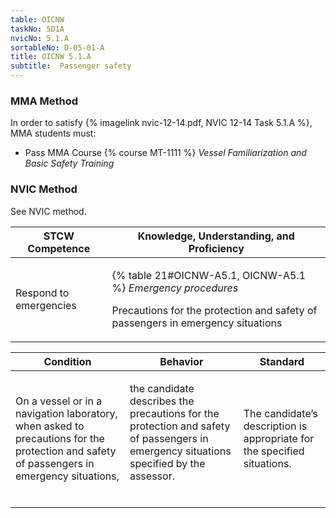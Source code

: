 ```yaml
---
table: OICNW
taskNo: 5D1A
nvicNo: 5.1.A 
sortableNo: D-05-01-A
title: OICNW 5.1.A 
subtitle:  Passenger safety
---
```



### MMA Method

In order to satisfy  {% imagelink nvic-12-14.pdf, NVIC 12-14 Task 5.1.A %}, MMA students must:

* Pass MMA Course {% course MT-1111 %}  *Vessel Familiarization and Basic Safety Training*


### NVIC Method

<a onclick="togglevisibility('nvic_methods')" >See NVIC method.</a>

<div id='nvic_methods' class='hide'>

<table>
<thead>
<tr>
<th class='forty'> STCW Competence </th>
<th class='sixty'> Knowledge, Understanding, and Proficiency </th>
</tr>
</thead>




<tbody>
<tr><td markdown='1'>

Respond to emergencies

</td><td markdown='1'>

{% table 21#OICNW-A5.1, OICNW-A5.1 %} *Emergency procedures*

Precautions for the protection and safety of passengers in emergency situations

</td></tr>


</tbody>
</table>


<table>
<thead>
<tr><th class='twenty'>  Condition </th><th class='twenty'> Behavior </th><th  class='sixty'>Standard </th></tr>
</thead>
<tbody >



<tr><td markdown='1'>

On a vessel or in a navigation laboratory, when asked to precautions for the protection and safety of passengers in emergency situations,

</td><td markdown='1'>

the candidate describes the precautions for the protection and safety of passengers in emergency situations specified by the assessor.

<br>

<div class="tooltip" markdown='1'>



</div>


</td><td markdown='1'>

The candidate’s description is appropriate for the specified situations.

</td></tr>
</tbody>
</table>
</div>
